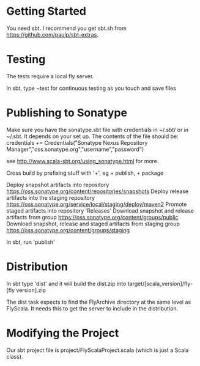 Getting Started
===============

You need sbt. I recommend you get sbt.sh from https://github.com/paulp/sbt-extras.

Testing
=======
The tests require a local fly server.

In sbt, type ~test for continuous testing as you touch and save files

Publishing to Sonatype
======================

Make sure you have the sonatype.sbt file with credentials in ~/.sbt/<sbt-version> or in ~/.sbt. It depends on your set up.
The contents of the file should be:
  credentials += Credentials("Sonatype Nexus Repository Manager","oss.sonatype.org","username","password")

see http://www.scala-sbt.org/using_sonatype.html for more.

Cross build by prefixing stuff with '+', eg + publish, + package

Deploy snapshot artifacts into repository https://oss.sonatype.org/content/repositories/snapshots
Deploy release artifacts into the staging repository https://oss.sonatype.org/service/local/staging/deploy/maven2
Promote staged artifacts into repository 'Releases'
Download snapshot and release artifacts from group https://oss.sonatype.org/content/groups/public
Download snapshot, release and staged artifacts from staging group https://oss.sonatype.org/content/groups/staging

In sbt, run 'publish'

Distribution
============

In sbt type 'dist' and it will build the dist.zip into target/[scala_version]/fly-[fly version].zip

The dist task expects to find the FlyArchive directory at the same level as FlyScala. It needs this to
get the server to include in the distribution.

Modifying the Project
=====================
Our sbt project file is project/FlyScalaProject.scala (which is just a Scala class).


